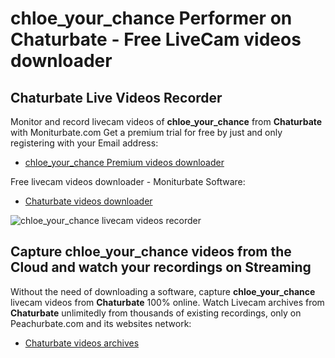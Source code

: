 # chloe_your_chance Performer on Chaturbate - Free LiveCam videos downloader

## Chaturbate Live Videos Recorder

Monitor and record livecam videos of **chloe_your_chance** from **Chaturbate** with Moniturbate.com
Get a premium trial for free by just and only registering with your Email address:
* [chloe_your_chance Premium videos downloader](https://moniturbate.com/request-demo-licence-key.html)

Free livecam videos downloader - Moniturbate Software:
* [Chaturbate videos downloader](https://moniturbate.com/moniturbate-download-software.html)

![chloe_your_chance livecam videos recorder](https://peachurnet.com/templates/moniturbate-software.png)


## Capture chloe_your_chance videos from the Cloud and watch your recordings on Streaming

Without the need of downloading a software, capture **chloe_your_chance** livecam videos from **Chaturbate** 100% online.
Watch Livecam archives from **Chaturbate** unlimitedly from thousands of existing recordings, only on Peachurbate.com and its websites network:
* [Chaturbate videos archives](https://peachurnet.com/)